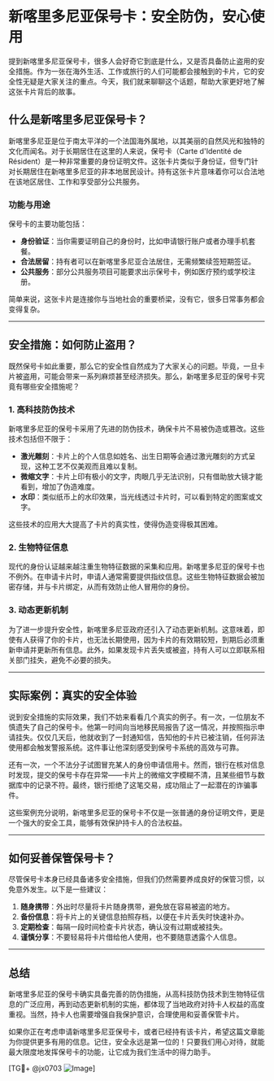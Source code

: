 # 新喀里多尼亚保号卡：安全防伪，安心使用

提到新喀里多尼亚保号卡，很多人会好奇它到底是什么，又是否具备防止盗用的安全措施。作为一张在海外生活、工作或旅行的人们可能都会接触到的卡片，它的安全性无疑是大家关注的重点。今天，我们就来聊聊这个话题，帮助大家更好地了解这张卡片背后的故事。

## 什么是新喀里多尼亚保号卡？

新喀里多尼亚是位于南太平洋的一个法国海外属地，以其美丽的自然风光和独特的文化而闻名。对于长期居住在这里的人来说，保号卡（Carte d'Identité de Résident）是一种非常重要的身份证明文件。这张卡片类似于身份证，但专门针对长期居住在新喀里多尼亚的非本地居民设计。持有这张卡片意味着你可以合法地在该地区居住、工作和享受部分公共服务。

### 功能与用途

保号卡的主要功能包括：

- **身份验证**：当你需要证明自己的身份时，比如申请银行账户或者办理手机套餐。
- **合法居留**：持有者可以在新喀里多尼亚合法居住，无需频繁续签短期签证。
- **公共服务**：部分公共服务项目可能要求出示保号卡，例如医疗预约或学校注册。

简单来说，这张卡片是连接你与当地社会的重要桥梁，没有它，很多日常事务都会变得复杂。

---

## 安全措施：如何防止盗用？

既然保号卡如此重要，那么它的安全性自然成为了大家关心的问题。毕竟，一旦卡片被盗用，可能会带来一系列麻烦甚至经济损失。那么，新喀里多尼亚的保号卡究竟有哪些安全措施呢？

### 1. **高科技防伪技术**

新喀里多尼亚的保号卡采用了先进的防伪技术，确保卡片不易被伪造或篡改。这些技术包括但不限于：

- **激光雕刻**：卡片上的个人信息如姓名、出生日期等会通过激光雕刻的方式呈现，这种工艺不仅美观而且难以复制。
- **微缩文字**：卡片上印有极小的文字，肉眼几乎无法识别，只有借助放大镜才能看到，增加了伪造难度。
- **水印**：类似纸币上的水印效果，当光线透过卡片时，可以看到特定的图案或文字。

这些技术的应用大大提高了卡片的真实性，使得伪造变得极其困难。

### 2. **生物特征信息**

现代的身份认证越来越注重生物特征数据的采集和应用。新喀里多尼亚的保号卡也不例外。在申请卡片时，申请人通常需要提供指纹信息。这些生物特征数据会被加密存储，并与卡片绑定，从而有效防止他人冒用你的身份。

### 3. **动态更新机制**

为了进一步提升安全性，新喀里多尼亚政府还引入了动态更新机制。这意味着，即使有人获得了你的卡片，也无法长期使用，因为卡片的有效期较短，到期后必须重新申请并更新所有信息。此外，如果发现卡片丢失或被盗，持有人可以立即联系相关部门挂失，避免不必要的损失。

---

## 实际案例：真实的安全体验

说到安全措施的实际效果，我们不妨来看看几个真实的例子。有一次，一位朋友不慎遗失了自己的保号卡。他第一时间向当地移民局报告了这一情况，并按照指示申请挂失。仅仅几天后，他就收到了一封通知信，告知他的卡片已被注销，任何非法使用都会触发警报系统。这件事让他深刻感受到保号卡系统的高效与可靠。

还有一次，一个不法分子试图冒充某人的身份申请信用卡。然而，银行在核对信息时发现，提交的保号卡存在异常——卡片上的微缩文字模糊不清，且某些细节与数据库中的记录不符。最终，银行拒绝了这笔交易，成功阻止了一起潜在的诈骗事件。

这些案例充分说明，新喀里多尼亚的保号卡不仅是一张普通的身份证明文件，更是一个强大的安全工具，能够有效保护持卡人的合法权益。

---

## 如何妥善保管保号卡？

尽管保号卡本身已经具备诸多安全措施，但我们仍然需要养成良好的保管习惯，以免意外发生。以下是一些建议：

1. **随身携带**：外出时尽量将卡片随身携带，避免放在容易被盗的地方。
2. **备份信息**：将卡片上的关键信息拍照存档，以便在卡片丢失时快速补办。
3. **定期检查**：每隔一段时间检查卡片状态，确认没有过期或被挂失。
4. **谨慎分享**：不要轻易将卡片借给他人使用，也不要随意透露个人信息。

---

## 总结

新喀里多尼亚的保号卡确实具备完善的防伪措施，从高科技防伪技术到生物特征信息的广泛应用，再到动态更新机制的实施，都体现了当地政府对持卡人权益的高度重视。当然，持卡人也需要增强自我保护意识，合理使用和妥善保管卡片。

如果你正在考虑申请新喀里多尼亚保号卡，或者已经持有该卡片，希望这篇文章能为你提供更多有用的信息。记住，安全永远是第一位的！只要我们用心对待，就能最大限度地发挥保号卡的功能，让它成为我们生活中的得力助手。

[TG💪+ @jx0703 ![Image](https://github.com/user-attachments/assets/dbca1d08-cadb-493c-b0ec-ad6f7a83f270)]